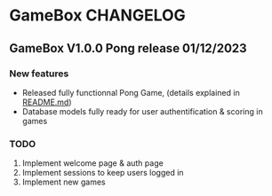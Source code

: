 # GameBox CHANGELOG

## GameBox V1.0.0 Pong release 01/12/2023

### New features
- Released fully functionnal Pong Game, (details explained in [README.md](./README.md "README"))
- Database models fully ready for user authentification & scoring in games

### TODO
1. Implement welcome page & auth page
2. Implement sessions to keep users logged in
3. Implement new games
